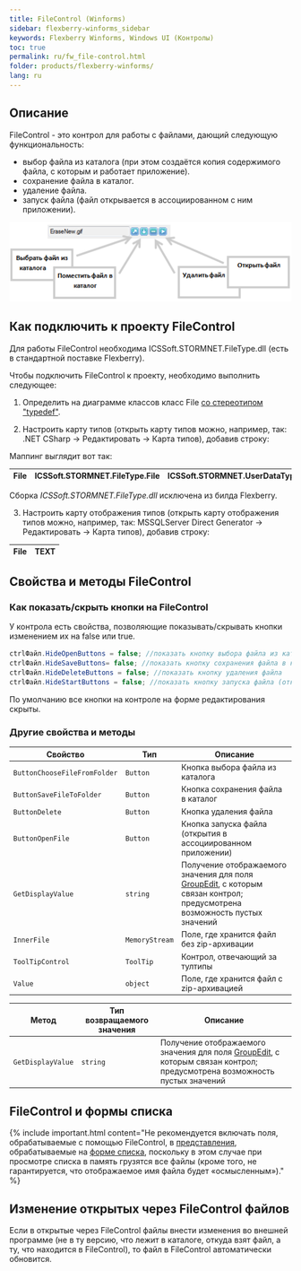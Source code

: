 ```yaml
---
title: FileControl (Winforms)
sidebar: flexberry-winforms_sidebar
keywords: Flexberry Winforms, Windows UI (Контролы)
toc: true
permalink: ru/fw_file-control.html
folder: products/flexberry-winforms/
lang: ru
---
```



## Описание
FileControl - это контрол для работы с файлами, дающий следующую функциональность:
* выбор файла из каталога (при этом создаётся копия содержимого файла, с которым и работает приложение).
* сохранение файла в каталог.
* удаление файла.
* запуск файла (файл открывается в ассоциированном с ним приложении).

![](/images/pages/products/flexberry-winforms/controls/file-control/file-control.png)

## Как подключить к проекту FileControl
Для работы FileControl необходима ICSSoft.STORMNET.FileType.dll (есть в стандартной поставке Flexberry). 

Чтобы подключить FileControl к проекту, необходимо выполнить следующее: 

1. Определить на диаграмме классов класс File [со стереотипом "typedef"](fd_typedef.html). 

2. Настроить карту типов (открыть карту типов можно, например, так: .NET CSharp -> Редактировать -> Карта типов), добавив строку:

Маппинг выглядит вот так:

| File | ICSSoft.STORMNET.FileType.File | ICSSoft.STORMNET.UserDataTypes.dll 
|-----------|-----------|--------|

Сборка _ICSSoft.STORMNET.FileType.dll_ исключена из билда Flexberry.

3. Настроить карту отображения типов (открыть карту отображения типов можно, например, так: MSSQLServer Direct Generator -> Редактировать -> Карта типов), добавив строку:

| File | TEXT|
|-----------|-----------|


## Свойства и методы FileControl
### Как показать/скрыть кнопки на FileControl
У контрола есть свойства, позволяющие показывать/скрывать кнопки изменением их на false или true.

```csharp
ctrlФайл.HideOpenButtons = false; //показать кнопку выбора файла из каталога
ctrlФайл.HideSaveButtons= false; //показать кнопку сохранения файла в каталог
ctrlФайл.HideDeleteButtons = false; //показать кнопку удаления файла
ctrlФайл.HideStartButtons = false; //показать кнопку запуска файла (открытия в ассоциированном приложении)
```

По умолчанию все кнопки на контроле на форме редактирования скрыты.

### Другие свойства и методы

| Свойство | Тип | Описание |
| ------------- | ------------- | ------------- |
| `ButtonChooseFileFromFolder` | `Button` | Кнопка выбора файла из каталога |
| `ButtonSaveFileToFolder` | `Button` | Кнопка сохранения файла в каталог
| `ButtonDelete` | `Button` | Кнопка удаления файла
| `ButtonOpenFile` | `Button` | Кнопка запуска файла (открытия в ассоциированном приложении)
| `GetDisplayValue` | `string` | Получение отображаемого значения для поля [GroupEdit](fw_group-edit.html), с которым связан контрол; предусмотрена возможность пустых значений
| `InnerFile` | `MemoryStream` | Поле, где хранится файл без zip-архивации
| `ToolTipControl` | `ToolTip` | Контрол, отвечающий за тултипы
| `Value` | `object` | Поле, где хранится файл с zip-архивацией


| Метод | Тип возвращаемого значения |Описание |
| ------------- | ------------- | ------------- |
| `GetDisplayValue` | `string` | Получение отображаемого значения для поля [GroupEdit](fw_group-edit.html), с которым связан контрол; предусмотрена возможность пустых значений|

## FileControl и формы списка

{% include important.html content="Не рекомендуется включать поля, обрабатываемые с помощью FileControl, в [представления](fd_key-concepts.html), обрабатываемые на [форме списка](fd_key-concepts.html), поскольку в этом случае при просмотре списка в память грузятся все файлы (кроме того, не гарантируется, что отображаемое имя файла будет «осмысленным»)." %}


## Изменение открытых через FileControl файлов
Если в открытые через FileControl файлы внести изменения во внешней программе (не в ту версию, что лежит в каталоге, откуда взят файл, а ту, что находится в FileControl), то файл в FileControl автоматически обновится.